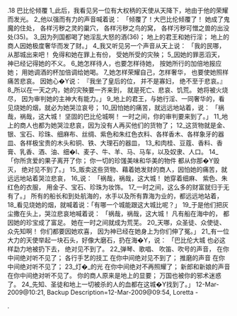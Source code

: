 .18 
巴比伦倾覆 
1_此后，我看见另一位有大权柄的天使从天降下，地由于他的荣耀而发光。 2_他以强而有力的声音喊着说： 
「倾覆了！大巴比伦倾覆了！ 
她成了鬼魔的住处， 
各样污秽之灵的巢穴， 
各样污秽之鸟的窝， 
各样污秽可憎之兽的出没处(35)。 
3_因为列国都喝了她淫乱大怒的酒(36)； 
地上的君王和她行淫； 
地上的商人因她极度奢华而发了财。」 
4_我又听见另一个声音从天上说： 
「我的民哪，从那城出来吧！ 
免得和她在罪上有份， 
受她所受的灾殃； 
5_因她的罪恶滔天， 
神已经记得她的不义。 
6_她怎样待人，也要怎样待她， 
按她所行的加倍地报应她； 
用她调酒的杯加倍调给她喝。 
7_她怎样荣耀自己，怎样奢华， 
也要使她照样痛苦悲哀。 
因她心�Y说： 
『我坐了皇后的位， 
并不是寡妇， 
绝不至于悲哀。』 
8_所以在一天之内，她的灾殃要一齐来到， 
就是死亡、悲哀、饥荒。 
她将被火烧尽， 
因为审判她的主神大有能力。」 
9_地上的君王，与她行淫、一同奢华的，看见烧她的烟，就必为她哭泣哀号； 10_因怕她的痛苦，就远远地站着，说： 
「祸哉，祸哉，这大城！ 
坚固的巴比伦城啊！ 
一时之间，你的审判要来到了。」 
11_地上的商人也都为她哭泣悲哀，因为没有人再买他们的货物了； 12_这货物就是金、银、宝石、珍珠、细麻布、丝绸、紫色和朱红色衣料、各样香木、各样象牙的器皿、各样极宝贵的木头和铜、铁、大理石的器皿， 13_和肉桂、豆蔻、香料、香膏、乳香、酒、油、细�I、麦子、牛、羊、马、马车，以及奴隶、人口。 
14_「你所贪爱的果子离开了你； 
你一切的珍馐美味和华美的物件 
都从你那�Y毁灭， 
绝对见不到了。」 
15_贩卖这些货物、藉着她发财的商人，因怕她的痛苦，就远远地站着哭泣悲哀， 16_说： 
「祸哉，祸哉，这大城！ 
她穿着细麻、 
紫色、朱红色的衣服， 
用金子、宝石、珍珠为妆饰。 
17_一时之间，这么多的财富就归于无有了。」 
所有的船长和到处航海的，水手以及所有靠海为业的，都远远地站着， 18_看见烧她的烟，就喊着说：「有哪一个城能跟这大城比呢？」 19_于是他们把灰尘撒在头上，哭泣悲哀地喊着说： 
「祸哉，祸哉，这大城！ 
凡有船在海中的， 
都因她的珍宝成了富足。 
她在一时之间就成为荒芜。 
20_天哪，众圣徒、众使徒、众先知啊！ 
你们都要因她欢喜， 
因为神已经在她身上为你们伸了冤。」 
21_有一位大力的天使举起一块石头，好像大磨石，扔在海�Y，说： 
「巴比伦大城 
也必这样勐力地被扔下去， 
绝对见不到了。 
22_弹琴、歌唱、 
吹笛、吹号的声音， 
在你中间绝对听不见了； 
各行手艺的技工 
在你中间绝对见不到了； 
推磨的声音 
在你中间绝对听不见了； 
23_灯�_的光 
在你中间绝对不再照耀了； 
新郎和新娘的声音 
在你中间绝对听不见了。 
你的商人原来是地上的显要； 
万国也被你的邪术迷惑了。 
24_先知、圣徒和地上一切被杀的人的血都在这城�Y找到了。」 
12-Mar-2009@10:21, Backup Description=12-Mar-2009@09:54, Loretta - 
     
.